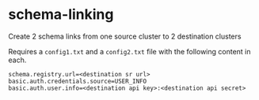 # schema-linking

Create 2 schema links from one source cluster to 2 destination clusters

Requires a `config1.txt` and a `config2.txt` file with the following content in each.

```
schema.registry.url=<destination sr url>
basic.auth.credentials.source=USER_INFO
basic.auth.user.info=<destination api key>:<destination api secret>
```
